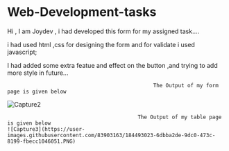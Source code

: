 # Web-Development-tasks

Hi , I am Joydev , i had developed this form for my assigned task....

i had used html ,css for designing the form and for validate i used javascript;

I had added some extra featue and effect on the button ,and trying to add more style in future...





                                                   The Output of my form page is given below


   ![Capture2](https://user-images.githubusercontent.com/83903163/184491364-df5f02be-7712-41d3-8bf9-f17752a196d6.PNG)


                                              The Output of my table page is given below
    ![Capture3](https://user-images.githubusercontent.com/83903163/184493023-6dbba2de-9dc0-473c-8199-fbecc1046051.PNG)
